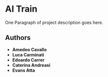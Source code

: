 # AI Train

One Paragraph of project description goes here.

## Authors

* **Amedeo Cavallo**
* **Luca Carminati**
* **Edoardo Carrer**
* **Caterina Andreasi**
* **Evans Atta**

